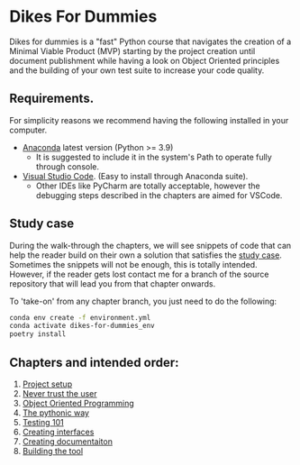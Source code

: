 # Dikes For Dummies
Dikes for dummies is a "fast" Python course that navigates the creation of a Minimal Viable Product (MVP) starting by the project creation until document publishment while having a look on Object Oriented principles and the building of your own test suite to increase your code quality.

## Requirements.
For simplicity reasons we recommend having the following installed in your computer.

* [Anaconda](https://www.anaconda.com/) latest version (Python >= 3.9)
    * It is suggested to include it in the system's Path to operate fully through console.
* [Visual Studio Code](https://code.visualstudio.com/). (Easy to install through Anaconda suite). 
    * Other IDEs like PyCharm are totally acceptable, however the debugging steps described in the chapters are aimed for VSCode.

## Study case

During the walk-through the chapters, we will see snippets of code that can help the reader build on their own a solution that satisfies the [study case](docs\study_case.md). Sometimes the snippets will not be enough, this is totally intended. However, if the reader gets lost contact me for a branch of the source repository that will lead you from that chapter onwards.

To 'take-on' from any chapter branch, you just need to do the following:
```bash
conda env create -f environment.yml
conda activate dikes-for-dummies_env
poetry install
```

## Chapters and intended order:
1. [Project setup](docs\chapters\01_project_setup.md)
2. [Never trust the user](docs\chapters\02_never_trust_the_user.md)
3. [Object Oriented Programming](docs\chapters\03_objected_oriented_programming.md)
4. [The pythonic way](docs\chapters\04_the_pythonic_way.md)
5. [Testing 101](docs\chapters\05_testing_101.md)
6. [Creating interfaces](docs\chapters\06_creating_interfaces.md)
7. [Creating documentaiton](docs\chapters\07_creating_documentation.md)
8. [Building the tool](docs\chapters\08_building_the_tool.md)